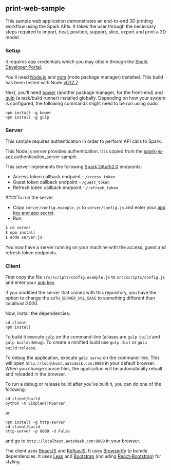 ## print-web-sample

This sample web application demonstrates an end-to-end 3D printing workflow using the Spark APIs. It takes the user through the necessary steps required to import, heal, position, support, slice, export and print a 3D model.

### Setup

It requires app credentials which you may obtain through the [Spark Developer Portal](https://spark.autodesk.com/developers/getStarted).

You'll need [Node.js](https://nodejs.org) and [npm](https://www.npmjs.com/) (node package manager) installed.
This build has been tested with Node [v0.12.7](https://nodejs.org/dist/v0.12.7/).

Next, you'll need [bower](http://bower.io) (another package manager, for the front-end) 
and [gulp](http://gulpjs.com/) (a task/build runner) installed globally.
Depending on how your system is configured, the following commands might need to be run using sudo.

```shell
npm install -g bower
npm install -g gulp
```

### Server

This sample requires authentication in order to perform API calls to Spark.

This Node.js server provides authentication. It is copied from the [spark-js-sdk](https://github.com/spark3dp/spark-js-sdk) authentication_server sample.

This server implements the following [Spark OAuth2.0](https://spark.autodesk.com/developers/reference/authentication) endpoints:

* Access token callback endpoint - `/access_token`
* Guest token callback endpoint - `/guest_token`
* Refresh token callback endpoint - `/refresh_token`


####To run the server

* Copy `server/config.example.js` to `server/config.js` and enter your [app key and app secret](https://spark.autodesk.com/developers/myApps). 
* Run:
```sh
$ cd server
$ npm install
$ node server.js
```

You now have a server running on your machine with the access, guest and refresh token endpoints.


### Client
First copy the file `src/scripts/config.example.js` to `src/scripts/config.js` and enter your [app key](https://spark.autodesk.com/developers/myApps). 

If you modified the server that comes with this repository, you have the option to change the `AUTH_SERVER_URL_BASE` to something different than localhost:3000.

Now, install the dependencies:

```shell
cd client
npm install
```

To build it execute `gulp` on the command-line (aliases are `gulp build` and `gulp build:debug`).
To create a minified build use `gulp dist` or `gulp build:release`.

To debug the application, execute `gulp serve` on the command-line. This will open `http://localhost.autodesk.com:8000`
in your default browser. When you change source files, the application will be automatically
rebuilt and reloaded in the browser.

To run a debug or release build after you've built it, you can do one of the following:

```shell
cd client/build
python -m SimpleHTTPServer
```

or

```shell
npm install -g http-server
cd client/build
http-server -p 8000 -d False
```

and go to `http://localhost.autodesk.com:8000` in your browser.

The client uses [ReactJS](https://facebook.github.io/react/) and [RefluxJS](https://github.com/reflux/refluxjs).
It uses [Browserify](http://browserify.org/) to bundle dependencies.
It uses [Less](http://lesscss.org/) and [Bootstrap](https://getbootstrap.com/)
(including [React-Bootstrap](https://react-bootstrap.github.io/)) for styling.
